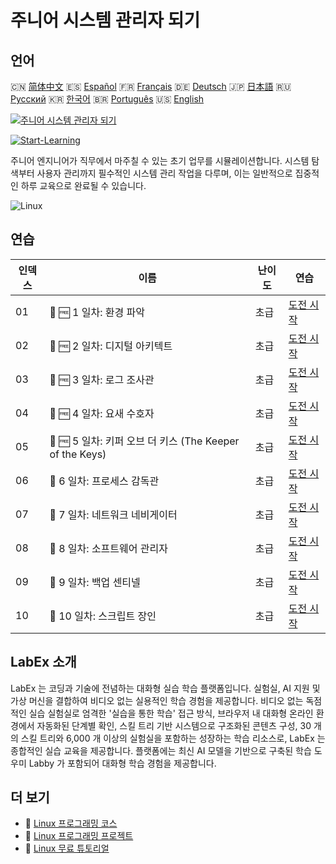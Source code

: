 # 주니어 시스템 관리자 되기

## 언어

🇨🇳 [简体中文](README_zh.md) 🇪🇸 [Español](README_es.md) 🇫🇷 [Français](README_fr.md) 🇩🇪 [Deutsch](README_de.md) 🇯🇵 [日本語](README_ja.md) 🇷🇺 [Русский](README_ru.md) 🇰🇷 [한국어](README_ko.md) 🇧🇷 [Português](README_pt.md) 🇺🇸 [English](README.md) 

[![주니어 시스템 관리자 되기](https://cover-creator.labex.io/become-a-junior-system-administrator.png?lang=ko)](https://labex.io/ko/courses/become-a-junior-system-administrator)

[![Start-Learning](https://img.shields.io/badge/Start-Learning-whitesmoke?style=for-the-badge)](https://labex.io/ko/courses/become-a-junior-system-administrator)

주니어 엔지니어가 직무에서 마주칠 수 있는 초기 업무를 시뮬레이션합니다. 시스템 탐색부터 사용자 관리까지 필수적인 시스템 관리 작업을 다루며, 이는 일반적으로 집중적인 하루 교육으로 완료될 수 있습니다.

![Linux](https://img.shields.io/badge/Linux-whitesmoke?style=for-the-badge&logo=linux)


## 연습

|   인덱스 | 이름                                                     | 난이도   | 연습                                                                                                            |
|----------|----------------------------------------------------------|----------|-----------------------------------------------------------------------------------------------------------------|
|       01 | 🎯 🆓 1 일차: 환경 파악                                  | 초급     | <a target='_blank' href='https://labex.io/ko/tutorials/linux-day-1-the-lay-of-the-land-596200'>도전 시작</a>    |
|       02 | 🎯 🆓 2 일차: 디지털 아키텍트                            | 초급     | <a target='_blank' href='https://labex.io/ko/tutorials/linux-day-2-the-digital-architect-596201'>도전 시작</a>  |
|       03 | 🎯 🆓 3 일차: 로그 조사관                                | 초급     | <a target='_blank' href='https://labex.io/ko/tutorials/linux-day-3-the-log-investigator-596202'>도전 시작</a>   |
|       04 | 🎯 🆓 4 일차: 요새 수호자                                | 초급     | <a target='_blank' href='https://labex.io/ko/tutorials/linux-day-4-the-fortress-guardian-596203'>도전 시작</a>  |
|       05 | 🎯 🆓 5 일차: 키퍼 오브 더 키스 (The Keeper of the Keys) | 초급     | <a target='_blank' href='https://labex.io/ko/tutorials/linux-day-5-the-keeper-of-the-keys-596204'>도전 시작</a> |
|       06 | 🎯  6 일차: 프로세스 감독관                              | 초급     | <a target='_blank' href='https://labex.io/ko/labs/linux-day-6-the-process-overseer-596618'>도전 시작</a>        |
|       07 | 🎯  7 일차: 네트워크 네비게이터                          | 초급     | <a target='_blank' href='https://labex.io/ko/labs/linux-day-7-the-network-navigator-596619'>도전 시작</a>       |
|       08 | 🎯  8 일차: 소프트웨어 관리자                            | 초급     | <a target='_blank' href='https://labex.io/ko/labs/linux-day-8-the-software-steward-596620'>도전 시작</a>        |
|       09 | 🎯  9 일차: 백업 센티넬                                  | 초급     | <a target='_blank' href='https://labex.io/ko/labs/linux-day-9-the-backup-sentinel-596621'>도전 시작</a>         |
|       10 | 🎯  10 일차: 스크립트 장인                               | 초급     | <a target='_blank' href='https://labex.io/ko/labs/linux-day-10-the-script-artisan-596613'>도전 시작</a>         |

## LabEx 소개

LabEx 는 코딩과 기술에 전념하는 대화형 실습 학습 플랫폼입니다. 실험실, AI 지원 및 가상 머신을 결합하여 비디오 없는 실용적인 학습 경험을 제공합니다. 비디오 없는 독점적인 실습 실험실로 엄격한 '실습을 통한 학습' 접근 방식, 브라우저 내 대화형 온라인 환경에서 자동화된 단계별 확인, 스킬 트리 기반 시스템으로 구조화된 콘텐츠 구성, 30 개의 스킬 트리와 6,000 개 이상의 실험실을 포함하는 성장하는 학습 리소스로, LabEx 는 종합적인 실습 교육을 제공합니다. 플랫폼에는 최신 AI 모델을 기반으로 구축된 학습 도우미 Labby 가 포함되어 대화형 학습 경험을 제공합니다.

## 더 보기

- 🔗 [Linux 프로그래밍 코스](https://github.com/labex-labs/awesome-programming-courses)
- 🔗 [Linux 프로그래밍 프로젝트](https://github.com/labex-labs/awesome-programming-projects)
- 🔗 [Linux 무료 튜토리얼](https://github.com/labex-labs/linux-free-tutorials)

